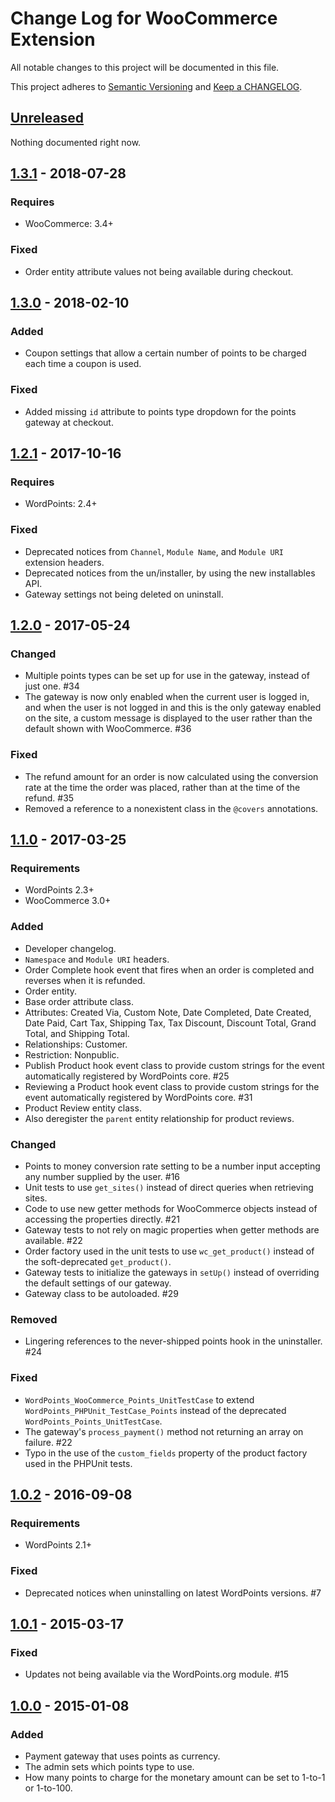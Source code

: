 # Change Log for WooCommerce Extension

All notable changes to this project will be documented in this file.

This project adheres to [Semantic Versioning](http://semver.org/) and [Keep a CHANGELOG](http://keepachangelog.com/).

## [Unreleased]

Nothing documented right now.

## [1.3.1] - 2018-07-28

### Requires

- WooCommerce: 3.4+

### Fixed

- Order entity attribute values not being available during checkout.

## [1.3.0] - 2018-02-10

### Added

- Coupon settings that allow a certain number of points to be charged each time a coupon is used.

### Fixed

- Added missing `id` attribute to points type dropdown for the points gateway at checkout.

## [1.2.1] - 2017-10-16

### Requires

- WordPoints: 2.4+

### Fixed

- Deprecated notices from `Channel`, `Module Name`, and `Module URI` extension headers.
- Deprecated notices from the un/installer, by using the new installables API.
- Gateway settings not being deleted on uninstall.

## [1.2.0] - 2017-05-24

### Changed

- Multiple points types can be set up for use in the gateway, instead of just one. #34
- The gateway is now only enabled when the current user is logged in, and when the user is not logged in and this is the only gateway enabled on the site, a custom message is displayed to the user rather than the default shown with WooCommerce. #36

### Fixed

- The refund amount for an order is now calculated using the conversion rate at the time the order was placed, rather than at the time of the refund. #35
- Removed a reference to a nonexistent class in the `@covers` annotations.

## [1.1.0] - 2017-03-25

### Requirements

- WordPoints 2.3+
- WooCommerce 3.0+

### Added

- Developer changelog.
- `Namespace` and `Module URI` headers.
- Order Complete hook event that fires when an order is completed and reverses when it is refunded.
- Order entity.
 - Base order attribute class.
 - Attributes: Created Via, Custom Note, Date Completed, Date Created, Date Paid, Cart Tax, Shipping Tax, Tax Discount, Discount Total, Grand Total, and Shipping Total.
 - Relationships: Customer.
 - Restriction: Nonpublic.
- Publish Product hook event class to provide custom strings for the event automatically registered by WordPoints core. #25
- Reviewing a Product hook event class to provide custom strings for the event automatically registered by WordPoints core. #31
- Product Review entity class.
 - Also deregister the `parent` entity relationship for product reviews.

### Changed

- Points to money conversion rate setting to be a number input accepting any number supplied by the user. #16
- Unit tests to use `get_sites()` instead of direct queries when retrieving sites.
- Code to use new getter methods for WooCommerce objects instead of accessing the properties directly. #21
- Gateway tests to not rely on magic properties when getter methods are available. #22
- Order factory used in the unit tests to use `wc_get_product()` instead of the soft-deprecated `get_product()`.
- Gateway tests to initialize the gateways in `setUp()` instead of overriding the default settings of our gateway.
- Gateway class to be autoloaded. #29

### Removed

- Lingering references to the never-shipped points hook in the uninstaller. #24

### Fixed

- `WordPoints_WooCommerce_Points_UnitTestCase` to extend `WordPoints_PHPUnit_TestCase_Points` instead of the deprecated `WordPoints_Points_UnitTestCase`.
- The gateway's `process_payment()` method not returning an array on failure. #22
- Typo in the use of the `custom_fields` property of the product factory used in the PHPUnit tests.

## [1.0.2] - 2016-09-08

### Requirements

- WordPoints 2.1+

### Fixed

- Deprecated notices when uninstalling on latest WordPoints versions. #7

## [1.0.1] - 2015-03-17

### Fixed

- Updates not being available via the WordPoints.org module. #15

## [1.0.0] - 2015-01-08

### Added

- Payment gateway that uses points as currency.
 - The admin sets which points type to use.
 - How many points to charge for the monetary amount can be set to 1-to-1 or 1-to-100.

[unreleased]: https://github.com/WordPoints/woocommerce/compare/master...HEAD
[1.3.1]: https://github.com/WordPoints/woocommerce/compare/1.3.0...1.3.1
[1.3.0]: https://github.com/WordPoints/woocommerce/compare/1.2.1...1.3.0
[1.2.1]: https://github.com/WordPoints/woocommerce/compare/1.2.0...1.2.1
[1.2.0]: https://github.com/WordPoints/woocommerce/compare/1.1.0...1.2.0
[1.1.0]: https://github.com/WordPoints/woocommerce/compare/1.0.2...1.1.0
[1.0.2]: https://github.com/WordPoints/woocommerce/compare/1.0.1...1.0.2
[1.0.1]: https://github.com/WordPoints/woocommerce/compare/1.0.0...1.0.1
[1.0.0]: https://github.com/WordPoints/woocommerce/compare/...1.0.0

